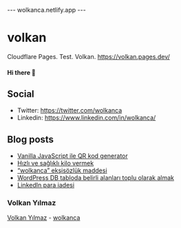 ---  wolkanca.netlify.app ---
# volkan
Cloudflare Pages. Test. Volkan. https://volkan.pages.dev/

#### Hi there 👋

## Social
- Twitter: https://twitter.com/wolkanca
- Linkedin: https://www.linkedin.com/in/wolkanca/


## Blog posts
<!-- BLOG-POST-LIST:START -->
- [Vanilla JavaScript ile QR kod generator](https://wolkanca.com/vanilla-javascript-ile-qr-kod-generator/)
- [Hızlı ve sağlıklı kilo vermek](https://wolkanca.com/hizli-ve-saglikli-kilo-vermek/)
- [“wolkanca” ekşisözlük maddesi](https://wolkanca.com/wolkanca-eksisozluk-maddesi/)
- [WordPress DB tabloda belirli alanları toplu olarak almak](https://wolkanca.com/wordpress-db-tabloda-belirli-alanlari-toplu-olarak-almak/)
- [LinkedIn para iadesi](https://wolkanca.com/linkedin-para-iadesi/)
<!-- BLOG-POST-LIST:END -->


### Volkan Yılmaz

[Volkan Yılmaz](https://volkanyilmaz.com.tr/) - [wolkanca](https://wolkanca.com.tr/)

